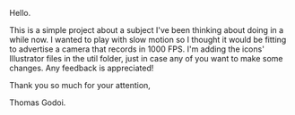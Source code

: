 Hello.

This is a simple project about a subject I've been thinking about doing in a while now. I wanted to play with slow motion so I thought it would be fitting to advertise a camera that records in 1000 FPS. I'm adding the icons' Illustrator files in the util folder, just in case any of you want to make some changes. Any feedback is appreciated!




Thank you so much for your attention,

Thomas Godoi.
